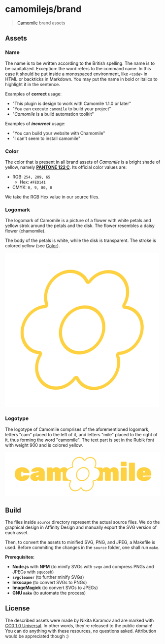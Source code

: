 # camomilejs/brand

> [Camomile](https://github.com/camomilejs) brand assets

## Assets

### Name

The name is to be written according to the British spelling. The name is to be
capitalized. Exception: the word refers to the command name. In this case it
should be put inside a monospaced environment, like `<code>` in HTML or
backticks in Markdown. You may put the name in bold or italics to highlight it
in the sentence.

Examples of **correct** usage:

- "This plugin is design to work with Camomile 1.1.0 or later"
- "You can execute `camomile` to build your project"
- "_Camomile_ is a build automation toolkit"

Examples of **_incorrect_** usage:

- "You can build your website with Chamomile"
- "I can't seem to install camomile"

### Color

The color that is present in all brand assets of _Camomile_ is a bright shade
of yellow, namely
[**PANTONE 122 C**](https://www.pantone.com/color-finder/122-C).
Its official color values are:

- RGB: `254, 209, 65`
  - Hex: `#FED141`
- CMYK: `0, 9, 80, 0`

We take the RGB Hex value in our source files.

### Logomark

The logomark of Camomile is a picture of a flower with white petals and yellow
strok around the petals and the disk. The flower resembles a daisy flower
(chamomile).

The body of the petals is white, while the disk is transparent. The stroke is
colored yellow (see [Color](#color)).

![Camomile logomark](./logo.png)

### Logotype

The logotype of Camomile comprises of the aforementioned logomark, letters "cam"
placed to the left of it, and letters "mile" placed to the right of it, thus
forming the word "camomile". The text part is set in the Rubik font with
weight 900 and is colored yellow.

![Camomile logotype](./logotype.png)

## Build

The files inside `source` directory represent the actual source files. We do the
graphical design in Affinity Design and manually export the SVG version of each
asset.

Then, to convert the assets to minified SVG, PNG, and JPEG, a Makefile is used.
Before commiting the changes in the `source` folder, one shall run `make`.

**Prerequisites:**

- **Node.js** with **NPM**
  (to minify SVGs with `svgo` and compress PNGs and JPEGs with `squoosh`)
- **`svgcleaner`**
  (to further minify SVGs)
- **Inkscape**
  (to convert SVGs to PNGs)
- **ImageMagick**
  (to convert SVGs to JPEGs)
- **GNU `make`**
  (to automate the process)

## License

The described assets were made by Nikita Karamov and are marked with
[CC0 1.0 Universal](https://creativecommons.org/publicdomain/zero/1.0/).
In other words, they're released to the public domain! You can do anything with
these resources, no questions asked. Attribution would be appreciated though :)
